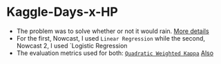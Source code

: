 # Kaggle-Days-x-HP


* The problem was to solve whether or not it would rain. [More details](https://www.kaggle.com/competitions/nowcastingweather)
* For the first, Nowcast, I used `Linear Regression` while the second, Nowcast 2, I used `Logistic Regression
* The evaluation metrics used for both: [`Quadratic Weighted Kappa`](https://www.kaggle.com/code/aroraaman/quadratic-kappa-metric-explained-in-5-simple-steps/notebook)
   [Also](https://www.kaggle.com/code/reighns/understanding-the-quadratic-weighted-kappa/notebook)
